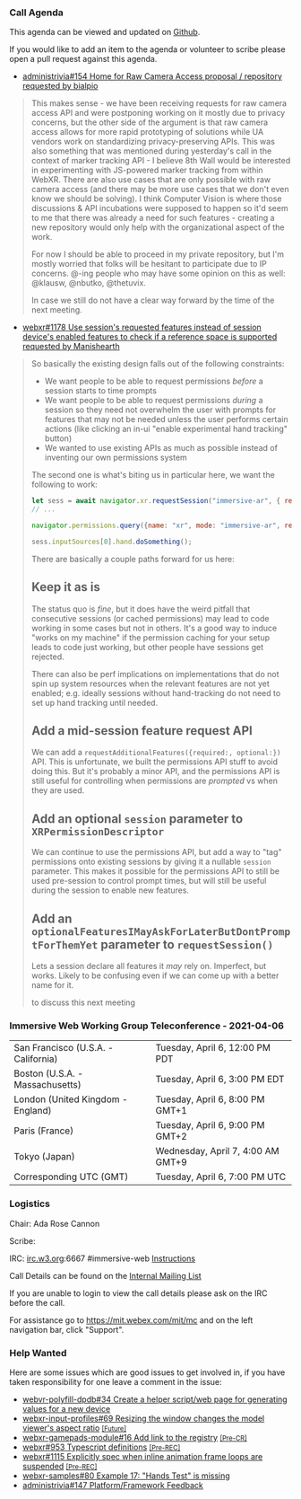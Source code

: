 ### Call Agenda

This agenda can be viewed and updated on [Github](https://github.com/immersive-web/administrivia/blob/main/meetings/wg/2021-04-06-Immersive_Web_Working_Group_Teleconference-agenda.md).

If you would like to add an item to the agenda or volunteer to scribe please open a pull request against this agenda.

* [administrivia#154 Home for Raw Camera Access proposal / repository](https://github.com/immersive-web/administrivia/issues/154) [requested by bialpio](https://github.com/immersive-web/administrivia/issues/154#issuecomment-806276186)
> This makes sense - we have been receiving requests for raw camera access API and were postponing working on it mostly due to privacy concerns, but the other side of the argument is that raw camera access allows for more rapid prototyping of solutions while UA vendors work on standardizing privacy-preserving APIs. This was also something that was mentioned during yesterday's call in the context of marker tracking API - I believe 8th Wall would be interested in experimenting with JS-powered marker tracking from within WebXR. There are also use cases that are only possible with raw camera access (and there may be more use cases that we don't even know we should be solving). I think Computer Vision is where those discussions & API incubations were supposed to happen so it'd seem to me that there was already a need for such features - creating a new repository would only help with the organizational aspect of the work.
>
>For now I should be able to proceed in my private repository, but I'm mostly worried that folks will be hesitant to participate due to IP concerns. @-ing people who may have some opinion on this as well: @klausw, @nbutko, @thetuvix.
>
> In case we still do not have a clear way forward by the time of the next meeting.

* [webxr#1178 Use session's requested features instead of session device's enabled features to check if a reference space is supported ](https://github.com/immersive-web/webxr/issues/1178) [requested by Manishearth](https://github.com/immersive-web/webxr/issues/1178#issuecomment-805161134)
> So basically the existing design falls out of the following constraints:
>
> - We want people to be able to request permissions _before_ a session starts to time prompts
> - We want people to be able to request permissions _during_ a session so they need not overwhelm the user with prompts for features that may not be needed unless the user performs certain actions (like clicking an in-ui "enable experimental hand tracking" button)
> - We wanted to use existing APIs as much as possible instead of inventing our own permissions system
>
>The second one is what's biting us in particular here, we want the following to work:
>
>```js
>let sess = await navigator.xr.requestSession("immersive-ar", { requiredFeatures: ["local-floor"]});
>// ...
>
>navigator.permissions.query({name: "xr", mode: "immersive-ar", requiredFeatures: ["hand-tracking"]});
>
>sess.inputSources[0].hand.doSomething();
>```
>
>
>There are basically a couple paths forward for us here:
>
>## Keep it as is
>
>The status quo is _fine_, but it does have the weird pitfall that consecutive sessions (or cached permissions) may lead to code working in some cases but not in others. It's a good way to induce "works on my machine" if the permission caching for your setup leads to code just working, but other people have sessions get rejected.
>
>There can also be perf implications on implementations that do not spin up system resources when the relevant features are not yet enabled; e.g. ideally sessions without hand-tracking do not need to set up hand tracking until needed.
>
>## Add a mid-session feature request API
>
>We can add a `requestAdditionalFeatures({required:, optional:})` API. This is unfortunate, we built the permissions API stuff to avoid doing this. But it's probably a minor API, and the permissions API is still useful for controlling when permissions are _prompted_ vs when they are used.
>
>## Add an optional `session` parameter to `XRPermissionDescriptor`
>
>We can continue to use the permissions API, but add a way to "tag" permissions onto existing sessions by giving it a nullable `session` parameter. This makes it possible for the permissions API to still be used pre-session to control prompt times, but will still be useful during the session to enable new features.
>
>## Add an `optionalFeaturesIMayAskForLaterButDontPromptForThemYet` parameter to `requestSession()`
>
>Lets a session declare all features it _may_ rely on. Imperfect, but works. Likely to be confusing even if we can come up with a better name for it.
>
> to discuss this next meeting

### Immersive Web Working Group Teleconference - 2021-04-06

<table>
<tr><td> San Francisco (U.S.A. - California) <td> Tuesday, April 6, 12:00 PM PDT
<tr><td> Boston (U.S.A. - Massachusetts) <td> Tuesday, April 6, 3:00 PM EDT
<tr><td> London (United Kingdom - England) <td> Tuesday, April 6, 8:00 PM GMT+1
<tr><td> Paris (France) <td> Tuesday, April 6, 9:00 PM GMT+2
<tr><td> Tokyo (Japan) <td> Wednesday, April 7, 4:00 AM GMT+9
<tr><td> Corresponding UTC (GMT) <td> Tuesday, April 6, 7:00 PM UTC
</table>

### Logistics

Chair: Ada Rose Cannon

Scribe:

IRC: [irc.w3.org](http://irc.w3.org/):6667 #immersive-web [Instructions](https://github.com/immersive-web/administrivia/blob/main/IRC.md)

Call Details can be found on the [Internal Mailing List](https://lists.w3.org/Archives/Member/internal-immersive-web/2019Feb/0002.html)

If you are unable to login to view the call details please ask on the IRC before the call.

For assistance go to https://mit.webex.com/mit/mc  and on the left navigation bar, click "Support".

### Help Wanted

Here are some issues which are good issues to get involved in, if you have taken responsibility for one leave a comment in the issue:

- [webvr-polyfill-dpdb#34 Create a helper script/web page for generating values for a new device](https://github.com/immersive-web/webvr-polyfill-dpdb/issues/34)
- [webxr-input-profiles#69 Resizing the window changes the model viewer's aspect ratio](https://github.com/immersive-web/webxr-input-profiles/issues/69) [<small>[Future]</small>](https://api.github.com/repos/immersive-web/webxr-input-profiles/milestones/4)
- [webxr-gamepads-module#16 Add link to the registry](https://github.com/immersive-web/webxr-gamepads-module/issues/16) [<small>[Pre-CR]</small>](https://api.github.com/repos/immersive-web/webxr-gamepads-module/milestones/1)
- [webxr#953 Typescript definitions](https://github.com/immersive-web/webxr/issues/953) [<small>[Pre-REC]</small>](https://api.github.com/repos/immersive-web/webxr/milestones/16)
- [webxr#1115 Explicitly spec when inline animation frame loops are suspended](https://github.com/immersive-web/webxr/issues/1115) [<small>[Pre-REC]</small>](https://api.github.com/repos/immersive-web/webxr/milestones/16)
- [webxr-samples#80 Example 17: "Hands Test" is missing](https://github.com/immersive-web/webxr-samples/issues/80)
- [administrivia#147 Platform/Framework Feedback](https://github.com/immersive-web/administrivia/issues/147)


              
